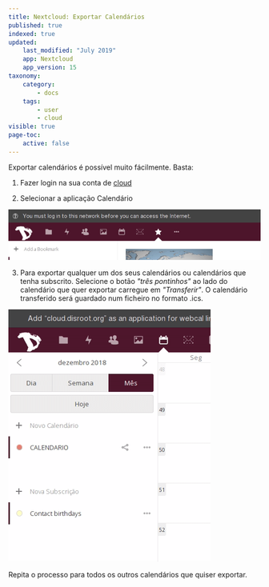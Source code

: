 ```yaml
---
title: Nextcloud: Exportar Calendários
published: true
indexed: true
updated:
    last_modified: "July 2019"		
    app: Nextcloud
    app_version: 15
taxonomy:
    category:
        - docs
    tags:
        - user
        - cloud
visible: true
page-toc:
    active: false
---
```


Exportar calendários é possível muito fácilmente. Basta:

1. Fazer login na sua conta de [cloud](https://cloud.disroot.org)

2. Selecionar a aplicação Calendário


![](pt/select_app.gif)

3. Para exportar qualquer um dos seus calendários ou calendários que tenha subscrito.
Selecione o botão *"três pontinhos"* ao lado do calendário que quer exportar carregue em  *"Transferir"*. O calendário transferido será guardado num ficheiro no formato .ics.


![](pt/export_calendar.gif)

Repita o processo para todos os outros calendários que quiser exportar.
